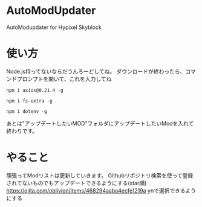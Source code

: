 # AutoModUpdater
AutoModupdater for Hypixel Skyblock

# 使い方 
Node.js持ってないならだうんろーどしてね。
ダウンロードが終わったら、コマンドプロンプトを開いて、これを入力してね
```
npm i axios@0.21.4 -g
```
```
npm i fs-extra -g
```
```
npm i dotenv -g
```
あとは"アップデートしたいMOD"フォルダにアップデートしたいModを入れて終わりです。

# やること
頑張ってModリストは更新していきます。
Githubリポジトリ検索を使って登録されてないものでもアップデートできるようにする(star順)
https://qiita.com/oblivion/items/468294aaba4ecfe1219a ynで選択できるようにする
